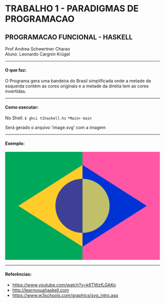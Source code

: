 # TRABALHO 1 - PARADIGMAS DE PROGRAMACAO
## PROGRAMACAO FUNCIONAL - HASKELL 

Prof Andrea Schwertner Charao  
Aluno: Leonardo Cargnin Krügel

---

#### O que faz:
O Programa gera uma bandeira do Brasil simplificada onde a metade da esquerda contém as cores originais e a
metade da direita tem as cores invertidas.

---

#### Como executar:
No Shell:
`$ ghci t1haskell.hs`
`*Main> main`

Será gerado o arquivo 'image.svg' com a imagem

---

#### Exemplo:
![alt text](https://raw.githubusercontent.com/elc117/2021haskellt1-kriguel/master/image.svg)

---

#### Referências:  
- https://www.youtube.com/watch?v=k6TWzfLGAKo  
- http://learnyouahaskell.com  
- https://www.w3schools.com/graphics/svg_intro.asp  

